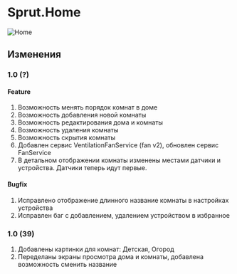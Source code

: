 # Sprut.Home

![Home](https://github.com/sprut/Home/blob/master/Home.jpg)


## Изменения

### 1.0 (?)

#### Feature
1. Возможность менять порядок комнат в доме
2. Возможность добавления новой комнаты
3. Возможность редактирования дома и комнаты
3. Возможность удаления комнаты
4. Возможность скрытия комнаты
5. Добавлен сервис VentilationFanService (fan v2), обновлен сервис FanService
6. В детальном отображении комнаты изменены местами датчики и устройства. Датчики теперь идут первые.

#### Bugfix
1. Исправлено отображение длинного название комнаты в настройках устройства
2. Исправлен баг с добавлением, удалением устройством в избранное

### 1.0 (39)

1. Добавлены картинки для комнат: Детская, Огород
2. Переделаны экраны просмотра дома и комнаты, добавлена возможность сменить название

